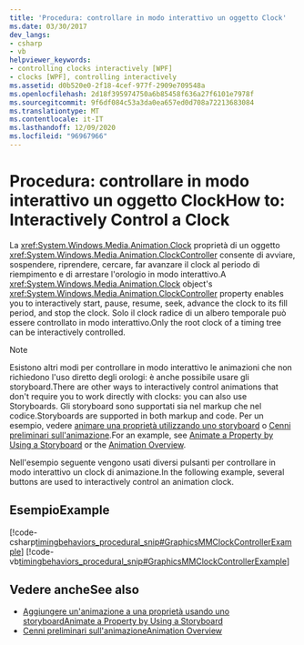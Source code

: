 ```yaml
---
title: 'Procedura: controllare in modo interattivo un oggetto Clock'
ms.date: 03/30/2017
dev_langs:
- csharp
- vb
helpviewer_keywords:
- controlling clocks interactively [WPF]
- clocks [WPF], controlling interactively
ms.assetid: d0b520e0-2f18-4cef-977f-2909e709548a
ms.openlocfilehash: 2d18f395974750a6b85458f636a27f6101e7978f
ms.sourcegitcommit: 9f6df084c53a3da0ea657ed0d708a72213683084
ms.translationtype: MT
ms.contentlocale: it-IT
ms.lasthandoff: 12/09/2020
ms.locfileid: "96967966"
---
```

# <a name="how-to-interactively-control-a-clock"></a><span data-ttu-id="a866a-102">Procedura: controllare in modo interattivo un oggetto Clock</span><span class="sxs-lookup"><span data-stu-id="a866a-102">How to: Interactively Control a Clock</span></span>
<span data-ttu-id="a866a-103">La <xref:System.Windows.Media.Animation.Clock> proprietà di un oggetto <xref:System.Windows.Media.Animation.ClockController> consente di avviare, sospendere, riprendere, cercare, far avanzare il clock al periodo di riempimento e di arrestare l'orologio in modo interattivo.</span><span class="sxs-lookup"><span data-stu-id="a866a-103">A <xref:System.Windows.Media.Animation.Clock> object's <xref:System.Windows.Media.Animation.ClockController> property enables you to interactively start, pause, resume, seek, advance the clock to its fill period, and stop the clock.</span></span> <span data-ttu-id="a866a-104">Solo il clock radice di un albero temporale può essere controllato in modo interattivo.</span><span class="sxs-lookup"><span data-stu-id="a866a-104">Only the root clock of a timing tree can be interactively controlled.</span></span>  
  
> [!NOTE]
> <span data-ttu-id="a866a-105">Esistono altri modi per controllare in modo interattivo le animazioni che non richiedono l'uso diretto degli orologi: è anche possibile usare gli storyboard.</span><span class="sxs-lookup"><span data-stu-id="a866a-105">There are other ways to interactively control animations that don't require you to work directly with clocks: you can also use Storyboards.</span></span> <span data-ttu-id="a866a-106">Gli storyboard sono supportati sia nel markup che nel codice.</span><span class="sxs-lookup"><span data-stu-id="a866a-106">Storyboards are supported in both markup and code.</span></span> <span data-ttu-id="a866a-107">Per un esempio, vedere [animare una proprietà utilizzando uno storyboard](how-to-animate-a-property-by-using-a-storyboard.md) o [Cenni preliminari sull'animazione](animation-overview.md).</span><span class="sxs-lookup"><span data-stu-id="a866a-107">For an example, see [Animate a Property by Using a Storyboard](how-to-animate-a-property-by-using-a-storyboard.md) or the [Animation Overview](animation-overview.md).</span></span>  
  
 <span data-ttu-id="a866a-108">Nell'esempio seguente vengono usati diversi pulsanti per controllare in modo interattivo un clock di animazione.</span><span class="sxs-lookup"><span data-stu-id="a866a-108">In the following example, several buttons are used to interactively control an animation clock.</span></span>  
  
## <a name="example"></a><span data-ttu-id="a866a-109">Esempio</span><span class="sxs-lookup"><span data-stu-id="a866a-109">Example</span></span>  
 [!code-csharp[timingbehaviors_procedural_snip#GraphicsMMClockControllerExample](~/samples/snippets/csharp/VS_Snippets_Wpf/timingbehaviors_procedural_snip/CSharp/ClockControllerExample.cs#graphicsmmclockcontrollerexample)]
 [!code-vb[timingbehaviors_procedural_snip#GraphicsMMClockControllerExample](~/samples/snippets/visualbasic/VS_Snippets_Wpf/timingbehaviors_procedural_snip/visualbasic/clockcontrollerexample.vb#graphicsmmclockcontrollerexample)]  
  
## <a name="see-also"></a><span data-ttu-id="a866a-110">Vedere anche</span><span class="sxs-lookup"><span data-stu-id="a866a-110">See also</span></span>

- [<span data-ttu-id="a866a-111">Aggiungere un'animazione a una proprietà usando uno storyboard</span><span class="sxs-lookup"><span data-stu-id="a866a-111">Animate a Property by Using a Storyboard</span></span>](how-to-animate-a-property-by-using-a-storyboard.md)
- [<span data-ttu-id="a866a-112">Cenni preliminari sull'animazione</span><span class="sxs-lookup"><span data-stu-id="a866a-112">Animation Overview</span></span>](animation-overview.md)
